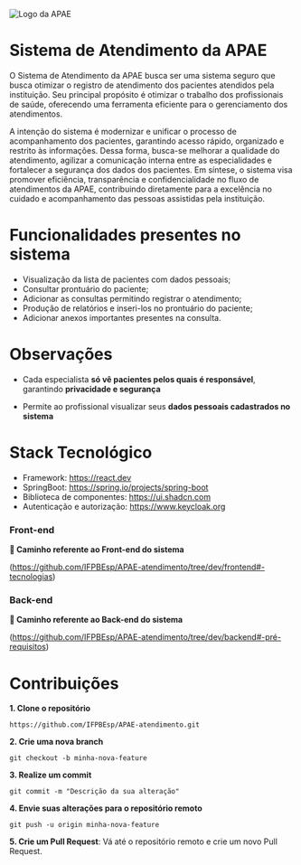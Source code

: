 ![Logo da APAE](https://seeklogo.com/images/A/apae-logo-30E7C409C6-seeklogo.com.png)

# Sistema de Atendimento da APAE

O Sistema de Atendimento da APAE busca ser uma sistema seguro que busca otimizar o registro de atendimento dos pacientes atendidos pela instituição. Seu principal propósito é otimizar o trabalho dos profissionais de saúde, oferecendo uma ferramenta eficiente para o gerenciamento dos atendimentos.

A intenção do sistema é modernizar e unificar o processo de acompanhamento dos pacientes, garantindo acesso rápido, organizado e restrito às informações. Dessa forma, busca-se melhorar a qualidade do atendimento, agilizar a comunicação interna entre as especialidades e fortalecer a segurança dos dados dos pacientes. Em síntese, o sistema visa promover eficiência, transparência e confidencialidade no fluxo de atendimentos da APAE, contribuindo diretamente para a excelência no cuidado e acompanhamento das pessoas assistidas pela instituição.

# Funcionalidades presentes no sistema
- Visualização da lista de pacientes com dados pessoais;
- Consultar prontuário do paciente;
- Adicionar as consultas permitindo registrar o atendimento;
- Produção de relatórios e inseri-los no prontuário do paciente;
- Adicionar anexos importantes presentes na consulta.

# Observações
- Cada especialista **só vê pacientes pelos quais é responsável**, garantindo **privacidade e segurança**

- Permite ao profissional visualizar seus **dados pessoais cadastrados no sistema**

# Stack Tecnológico
- Framework: https://react.dev
- SpringBoot: https://spring.io/projects/spring-boot
- Biblioteca de componentes: https://ui.shadcn.com
- Autenticação e autorização: https://www.keycloak.org

### Front-end

**🧩 Caminho referente ao Front-end do sistema**

(https://github.com/IFPBEsp/APAE-atendimento/tree/dev/frontend#-tecnologias)

### Back-end

**🧩 Caminho referente ao Back-end do sistema**

(https://github.com/IFPBEsp/APAE-atendimento/tree/dev/backend#-pré-requisitos)

# Contribuições

**1. Clone o repositório**

``https://github.com/IFPBEsp/APAE-atendimento.git``

**2. Crie uma nova branch**

``git checkout -b minha-nova-feature``

**3. Realize um commit**

``git commit -m "Descrição da sua alteração"``

**4. Envie suas alterações para o repositório remoto**

``git push -u origin minha-nova-feature``

**5. Crie um Pull Request**: Vá até o repositório remoto e crie um novo Pull Request.
